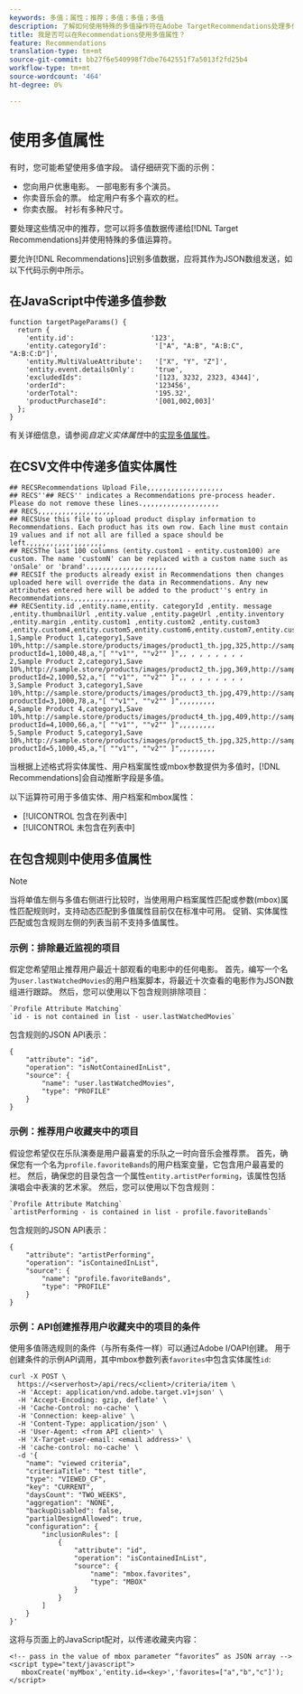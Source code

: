 ```yaml
---
keywords: 多值；属性；推荐；多值；多值；多值
description: 了解如何使用特殊的多值操作符在Adobe TargetRecommendations处理多值字段，例如，推荐与多个演员一起拍摄电影时。
title: 我是否可以在Recommendations使用多值属性？
feature: Recommendations
translation-type: tm+mt
source-git-commit: bb27f6e540998f7dbe7642551f7a5013f2fd25b4
workflow-type: tm+mt
source-wordcount: '464'
ht-degree: 0%

---
```



# 使用多值属性

有时，您可能希望使用多值字段。 请仔细研究下面的示例：

* 您向用户优惠电影。 一部电影有多个演员。
* 你卖音乐会的票。 给定用户有多个喜欢的栏。
* 你卖衣服。 衬衫有多种尺寸。

要处理这些情况中的推荐，您可以将多值数据传递给[!DNL Target Recommendations]并使用特殊的多值运算符。

要允许[!DNL Recommendations]识别多值数据，应将其作为JSON数组发送，如以下代码示例中所示。

## 在JavaScript中传递多值参数

```
function targetPageParams() { 
  return { 
    'entity.id':                   '123', 
    'entity.categoryId':            '["A", "A:B", "A:B:C", "A:B:C:D"]',        
    'entity.MultiValueAttribute':   '["X", "Y", "Z"]', 
    'entity.event.detailsOnly':     'true', 
    'excludedIds":                  '[123, 3232, 2323, 4344]', 
    'orderId":                      '123456', 
    'orderTotal":                   '195.32', 
    'productPurchaseId":            '[001,002,003]' 
  }; 
}
```

有关详细信息，请参阅&#x200B;*自定义实体属性*&#x200B;中的[实现多值属性](/help/c-recommendations/c-products/custom-entity-attributes.md#section_80FEFE49E8AF415D99B739AA3CBA2A14)。

## 在CSV文件中传递多值实体属性

```
## RECSRecommendations Upload File,,,,,,,,,,,,,,,,,,,
## RECS''## RECS'' indicates a Recommendations pre-process header. Please do not remove these lines.,,,,,,,,,,,,,,,,,,,
## RECS,,,,,,,,,,,,,,,,,,,
## RECSUse this file to upload product display information to Recommendations. Each product has its own row. Each line must contain 19 values and if not all are filled a space should be left.,,,,,,,,,,,,,,,,,,,
## RECSThe last 100 columns (entity.custom1 - entity.custom100) are custom. The name 'customN' can be replaced with a custom name such as 'onSale' or 'brand'.,,,,,,,,,,,,,,,,,,,
## RECSIf the products already exist in Recommendations then changes uploaded here will override the data in Recommendations. Any new attributes entered here will be added to the product''s entry in Recommendations.,,,,,,,,,,,,,,,,,,,
## RECSentity.id ,entity.name,entity. categoryId ,entity. message ,entity.thumbnailUrl ,entity.value ,entity.pageUrl ,entity.inventory ,entity.margin ,entity.custom1 ,entity.custom2 ,entity.custom3 ,entity.custom4,entity.custom5,entity.custom6,entity.custom7,entity.custom8,entity.custom9,entity.custom10,
1,Sample Product 1,category1,Save 10%,http://sample.store/products/images/product1_th.jpg,325,http://sample.store/products/product_detail.jsp?productId=1,1000,48,a,"[ ""v1"", ""v2"" ]",, , , , , , , ,
2,Sample Product 2,category1,Save 10%,http://sample.store/products/images/product2_th.jpg,369,http://sample.store/products/product_detail.jsp?productId=2,1000,52,a,"[ ""v1"", ""v2"" ]",, , , , , , , ,
3,Sample Product 3,category1,Save 10%,http://sample.store/products/images/product3_th.jpg,479,http://sample.store/products/product_detail.jsp?productId=3,1000,78,a,"[ ""v1"", ""v2"" ]",,,,,,,,,
4,Sample Product 4,category1,Save 10%,http://sample.store/products/images/product4_th.jpg,409,http://sample.store/products/product_detail.jsp?productId=4,1000,66,a,"[ ""v1"", ""v2"" ]",,,,,,,,,
5,Sample Product 5,category1,Save 10%,http://sample.store/products/images/product5_th.jpg,325,http://sample.store/products/product_detail.jsp?productId=5,1000,45,a,"[ ""v1"", ""v2"" ]",,,,,,,,, 
```

当根据上述格式将实体属性、用户档案属性或mbox参数提供为多值时，[!DNL Recommendations]会自动推断字段是多值。

以下运算符可用于多值实体、用户档案和mbox属性：

* [!UICONTROL 包含在列表中]
* [!UICONTROL 未包含在列表中]

## 在包含规则中使用多值属性

>[!NOTE]
>
>当将单值左侧与多值右侧进行比较时，当使用用户档案属性匹配或参数(mbox)属性匹配规则时，支持动态匹配到多值属性目前仅在标准中可用。 促销、实体属性匹配或包含规则左侧的列表当前不支持多值属性。

### 示例：排除最近监视的项目

假定您希望阻止推荐用户最近十部观看的电影中的任何电影。 首先，编写一个名为`user.lastWatchedMovies`的用户档案脚本，将最近十次查看的电影作为JSON数组进行跟踪。 然后，您可以使用以下包含规则排除项目：

```
`Profile Attribute Matching`
`id - is not contained in list - user.lastWatchedMovies`
```

包含规则的JSON API表示：

```
{
    "attribute": "id",
    "operation": "isNotContainedInList",
    "source": {
        "name": "user.lastWatchedMovies",
        "type": "PROFILE"
    }
} 
```

### 示例：推荐用户收藏夹中的项目

假设您希望仅在乐队演奏是用户最喜爱的乐队之一时向音乐会推荐票。 首先，确保您有一个名为`profile.favoriteBands`的用户档案变量，它包含用户最喜爱的栏。 然后，确保您的目录包含一个属性`entity.artistPerforming`，该属性包括演唱会中表演的艺术家。 然后，您可以使用以下包含规则：

```
`Profile Attribute Matching`
`artistPerforming - is contained in list - profile.favoriteBands`
```

包含规则的JSON API表示：

```
{
    "attribute": "artistPerforming",
    "operation": "isContainedInList",
    "source": {
        "name": "profile.favoriteBands",
        "type": "PROFILE"
    }
}
```

### 示例：API创建推荐用户收藏夹中的项目的条件

使用多值筛选规则的条件（与所有条件一样）可以通过Adobe I/OAPI创建。 用于创建条件的示例API调用，其中mbox参数列表`favorites`中包含实体属性`id`:

```
curl -X POST \
  https://<serverhost>/api/recs/<client>/criteria/item \
  -H 'Accept: application/vnd.adobe.target.v1+json' \
  -H 'Accept-Encoding: gzip, deflate' \
  -H 'Cache-Control: no-cache' \
  -H 'Connection: keep-alive' \
  -H 'Content-Type: application/json' \
  -H 'User-Agent: <from API client>' \
  -H 'X-Target-user-email: <email address>' \
  -H 'cache-control: no-cache' \
  -d '{
    "name": "viewed criteria",
    "criteriaTitle": "test title",
    "type": "VIEWED_CF",
    "key": "CURRENT",
    "daysCount": "TWO_WEEKS",
    "aggregation": "NONE",
    "backupDisabled": false,
    "partialDesignAllowed": true,
    "configuration": {
        "inclusionRules": [
            {
                "attribute": "id",
                "operation": "isContainedInList",
                "source": {
                    "name": "mbox.favorites",
                    "type": "MBOX"
                }
            }
        ]
    }
}'
```

这将与页面上的JavaScript配对，以传递收藏夹内容：

```
<!-- pass in the value of mbox parameter “favorites” as JSON array -->
<script type="text/javascript">
   mboxCreate('myMbox','entity.id=<key>','favorites=["a","b","c"]');
</script>
```
